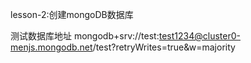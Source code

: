 lesson-2:创建mongoDB数据库


测试数据库地址
mongodb+srv://test:test1234@cluster0-menjs.mongodb.net/test?retryWrites=true&w=majority